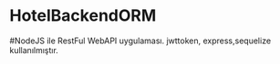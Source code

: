 # HotelBackendORM
#NodeJS ile RestFul WebAPI uygulaması. jwttoken, express,sequelize kullanılmıştır.
